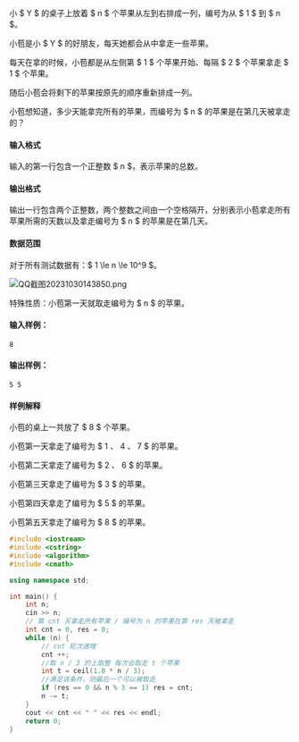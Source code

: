 
小 $ Y $ 的桌子上放着 $ n $ 个苹果从左到右排成一列，编号为从 $ 1 $ 到 $ n $。

小苞是小 $ Y $ 的好朋友，每天她都会从中拿走一些苹果。

每天在拿的时候，小苞都是从左侧第 $ 1 $ 个苹果开始、每隔 $ 2 $ 个苹果拿走 $ 1 $ 个苹果。

随后小苞会将剩下的苹果按原先的顺序重新排成一列。

小苞想知道，多少天能拿完所有的苹果，而编号为 $ n $ 的苹果是在第几天被拿走的？

#### 输入格式

输入的第一行包含一个正整数 $ n $，表示苹果的总数。

#### 输出格式

输出一行包含两个正整数，两个整数之间由一个空格隔开，分别表示小苞拿走所有苹果所需的天数以及拿走编号为 $ n $ 的苹果是在第几天。

#### 数据范围

对于所有测试数据有：$ 1 \le n \le 10^9 $。

![QQ截图20231030143850.png](https://cdn.acwing.com/media/article/image/2023/10/30/19_fd851f8476-QQ截图20231030143850.png)

特殊性质：小苞第一天就取走编号为 $ n $ 的苹果。

#### 输入样例：

```
8
```

#### 输出样例：

```
5 5
```

#### 样例解释

小苞的桌上一共放了 $ 8 $ 个苹果。

小苞第一天拿走了编号为 $ 1 $、$ 4 $、$ 7 $ 的苹果。

小苞第二天拿走了编号为 $ 2 $、$ 6 $ 的苹果。

小苞第三天拿走了编号为 $ 3 $ 的苹果。

小苞第四天拿走了编号为 $ 5 $ 的苹果。

小苞第五天拿走了编号为 $ 8 $ 的苹果。
~~~c++
#include <iostream>
#include <cstring>
#include <algorithm>
#include <cmath>

using namespace std;

int main() {
    int n;
    cin >> n;
    // 第 cnt 天拿走所有苹果 / 编号为 n 的苹果在第 res 天被拿走 
    int cnt = 0, res = 0;
    while (n) {
        // cnt 轮次递增
        cnt ++;
        //取 n / 3 的上取整 每次会取走 t 个苹果
        int t = ceil(1.0 * n / 3);
        //满足该条件，则最后一个可以被取走
        if (res == 0 && n % 3 == 1) res = cnt;
        n -= t;
    }
    cout << cnt << " " << res << endl;
    return 0;
}
~~~

